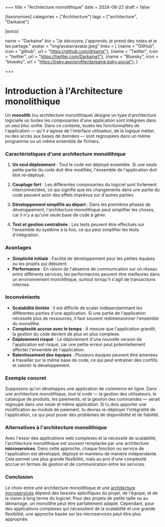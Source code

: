 +++
title = "Architecture monolithique"
date = 2024-08-22
draft = false

[taxonomies]
categories = ["Architecture"]
tags = ["architecture", "Darkaine"]

[extra]

name = "Darkaine"
bio = "Je découvre, j'apprends, je prend des notes et je les partage."
avatar = "img/avatar/avatar.jpeg"
links = [
    {name = "GitHub", icon = "github", url = "https://github.com/drkaine"},
    {name = "Twitter", icon = "twitter", url = "https://twitter.com/Darkaine1"},
    {name = "Bluesky", icon = "bluesky", url = "https://bsky.app/profile/darkaine.bsky.social"},
]

+++

# Introduction à l'Architecture monolithique

Un **monolith** (ou architecture monolithique) désigne un type d'architecture logicielle où toutes les composantes d'une application sont intégrées dans un seul bloc unifié. Dans ce contexte, toutes les fonctionnalités de l'application — qu'il s'agisse de l'interface utilisateur, de la logique métier, ou des accès aux bases de données — sont regroupées dans un même programme ou un même ensemble de fichiers.

### Caractéristiques d'une architecture monolithique

1. **Un seul déploiement** : Tout le code est déployé ensemble. Si une seule petite partie du code doit être modifiée, l'ensemble de l'application doit être re-déployé.
  
2. **Couplage fort** : Les différentes composantes du logiciel sont fortement interconnectées, ce qui signifie que les changements dans une partie du code peuvent avoir des effets imprévus sur d'autres parties.

3. **Développement simplifié au départ** : Dans les premières phases de développement, l'architecture monolithique peut simplifier les choses, car il n'y a qu'une seule base de code à gérer.

4. **Test et gestion centralisée** : Les tests peuvent être effectués sur l'ensemble du système à la fois, ce qui peut simplifier les tests d'intégration.

### Avantages

- **Simplicité initiale** : Facilité de développement pour les petites équipes ou les projets qui débutent.
- **Performance** : En raison de l'absence de communication sur un réseau entre différents services, les performances peuvent être meilleures dans un environnement monolithique, surtout lorsqu'il s'agit de transactions internes.

### Inconvénients

- **Scalabilité limitée** : Il est difficile de scaler indépendamment les différentes parties d'une application. Si une partie de l'application nécessite plus de ressources, il faut souvent redimensionner l'ensemble du monolithe.
- **Complexité accrue avec le temps** : À mesure que l'application grandit, la gestion du code devient de plus en plus complexe.
- **Déploiement risqué** : Le déploiement d'une nouvelle version de l'application est risqué, car une petite erreur peut potentiellement affecter l'ensemble de l'application.
- **Ralentissement des équipes** : Plusieurs équipes peuvent être amenées à travailler sur la même base de code, ce qui peut entraîner des conflits et ralentir le développement.

### Exemple concret

Supposons qu'on développes une application de commerce en ligne. Dans une architecture monolithique, tout le code — la gestion des utilisateurs, le catalogue de produits, les paiements, et la gestion des commandes — serait regroupé dans une seule et même application. Si tu dois apporter une modification au module de paiement, tu devras re-déployer l'intégralité de l'application, ce qui peut poser des problèmes de disponibilité et de fiabilité.

### Alternatives à l'architecture monolithique

Avec l'essor des applications web complexes et la nécessité de scalabilité, l'architecture monolithique est souvent remplacée par une architecture **microservices**. Dans cette approche, chaque fonction ou service de l'application est développé, déployé et maintenu de manière indépendante. Cela permet une plus grande flexibilité, mais au prix d'une complexité accrue en termes de gestion et de communication entre les services.

### Conclusion

Le choix entre une architecture monolithique et une [architecture microservices](/notes/micro-services) dépend des besoins spécifiques du projet, de l'équipe, et de la vision à long terme du logiciel. Pour des projets de petite taille ou au démarrage, un monolithe peut être parfaitement adapté. Cependant, pour des applications complexes qui nécessitent de la scalabilité et une grande flexibilité, une approche basée sur les microservices peut être plus appropriée.